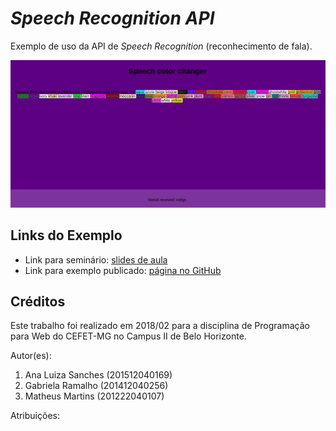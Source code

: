 # _Speech Recognition API_

Exemplo de uso da API de _Speech Recognition_ (reconhecimento de fala).

![](images/Screenshot.png)


## Links do Exemplo

- Link para seminário: [slides de aula][slides]
- Link para exemplo publicado: [página no GitHub][vivo]

## Créditos

Este trabalho foi realizado em 2018/02 para a disciplina de Programação para Web do CEFET-MG no Campus II de Belo Horizonte.

Autor(es):

1. Ana Luiza Sanches (201512040169)
1. Gabriela Ramalho (201412040256)
1. Matheus Martins (201222040107)

Atribuições:

[slides]: https://gabiapple.github.io/cefet-web-seminario/
[vivo]: https://fegemo.github.io/cefet-web-weblot/apis/file/

